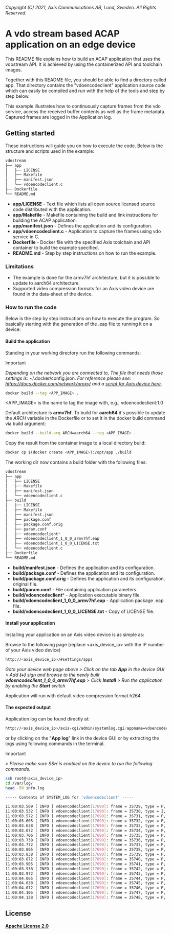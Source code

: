  *Copyright (C) 2021, Axis Communications AB, Lund, Sweden. All Rights Reserved.*

# A vdo stream based ACAP application on an edge device

This README file explains how to build an ACAP application that uses the vdostream API. It is achieved by using the containerized API and toolchain images.

Together with this README file, you should be able to find a directory called app. That directory contains the "vdoencodeclient" application source code which can easily
be compiled and run with the help of the tools and step by step below.

This example illustrates how to continuously capture frames from the vdo service, access the received buffer contents as well as the frame metadata. Captured frames are logged in the Application log.

## Getting started

These instructions will guide you on how to execute the code. Below is the structure and scripts used in the example:

```bash
vdostream
├── app
│   ├── LICENSE
│   ├── Makefile
│   ├── manifest.json
│   └── vdoencodeclient.c
├── Dockerfile
└── README.md
```

* **app/LICENSE** - Text file which lists all open source licensed source code distributed with the application.
* **app/Makefile** - Makefile containing the build and link instructions for building the ACAP application.
* **app/manifest.json** - Defines the application and its configuration.
* **app/vdoencodeclient.c** - Application to capture the frames using vdo service in C.
* **Dockerfile** - Docker file with the specified Axis toolchain and API container to build the example specified.
* **README.md** - Step by step instructions on how to run the example.

### Limitations

* The example is done for the armv7hf architecture, but it is possible to update to aarch64 architecture.
* Supported video compression formats for an Axis video device are found in the data-sheet of the device.

### How to run the code

Below is the step by step instructions on how to execute the program. So basically starting with the generation of the .eap file to running it on a device:

#### Build the application

Standing in your working directory run the following commands:

> [!IMPORTANT]
> *Depending on the network you are connected to,
The file that needs those settings is:* ~/.docker/config.json. *For
reference please see: <https://docs.docker.com/network/proxy/> and a
[script for Axis device here](../FAQs.md#HowcanIset-upnetworkproxysettingsontheAxisdevice?).*

```bash
docker build --tag <APP_IMAGE> .
```

<APP_IMAGE> is the name to tag the image with, e.g., vdoencodeclient:1.0

Default architecture is **armv7hf**. To build for **aarch64** it's possible to
update the *ARCH* variable in the Dockerfile or to set it in the docker build
command via build argument:

```bash
docker build --build-arg ARCH=aarch64 --tag <APP_IMAGE> .
```

Copy the result from the container image to a local directory build:

```bash
docker cp $(docker create <APP_IMAGE>):/opt/app ./build
```

The working dir now contains a build folder with the following files:

```bash
vdostream
├── app
│   ├── LICENSE
│   ├── Makefile
│   ├── manifest.json
│   └── vdoencodeclient.c
├── build
│   ├── LICENSE
│   ├── Makefile
│   ├── manifest.json
│   ├── package.conf
│   ├── package.conf.orig
│   ├── param.conf
│   ├── vdoencodeclient*
│   ├── vdoencodeclient_1_0_0_armv7hf.eap
│   ├── vdoencodeclient_1_0_0_LICENSE.txt
│   └── vdoencodeclient.c
├── Dockerfile
└── README.md
```

* **build/manifest.json** - Defines the application and its configuration.
* **build/package.conf** - Defines the application and its configuration.
* **build/package.conf.orig** - Defines the application and its configuration, original file.
* **build/param.conf** - File containing application parameters.
* **build/vdoencodeclient*** - Application executable binary file.
* **build/vdoencodeclient_1_0_0_armv7hf.eap** - Application package .eap file.
* **build/vdoencodeclient_1_0_0_LICENSE.txt** - Copy of LICENSE file.

#### Install your application

Installing your application on an Axis video device is as simple as:

Browse to the following page (replace <axis_device_ip> with the IP number of your Axis video device)

```bash
http://<axis_device_ip>/#settings/apps
```

*Goto your device web page above > Click on the tab **App** in the device GUI > Add **(+)** sign and browse to
the newly built **vdoencodeclient_1_0_0_armv7hf.eap** > Click **Install** > Run the application by enabling the **Start** switch*

Application will run with default video compression format h264.

#### The expected output

Application log can be found directly at:

```sh
http://<axis_device_ip>/axis-cgi/admin/systemlog.cgi?appname=vdoencodeclient
```

or by clicking on the "**App log**" link in the device GUI or by extracting the logs using following commands
in the terminal.
> [!IMPORTANT]
*> Please make sure SSH is enabled on the device to run the
following commands.*

```sh
ssh root@<axis_device_ip>
cd /var/log/
head -50 info.log
```

```sh
----- Contents of SYSTEM_LOG for 'vdoencodeclient' -----

11:00:03.509 [ INFO ] vdoencodeclient[17690]: frame = 35729, type = P, size = 81
11:00:03.532 [ INFO ] vdoencodeclient[17690]: frame = 35730, type = I, size = 78433
11:00:03.572 [ INFO ] vdoencodeclient[17690]: frame = 35731, type = P, size = 567
11:00:03.605 [ INFO ] vdoencodeclient[17690]: frame = 35732, type = P, size = 82
11:00:03.638 [ INFO ] vdoencodeclient[17690]: frame = 35733, type = P, size = 74
11:00:03.672 [ INFO ] vdoencodeclient[17690]: frame = 35734, type = P, size = 450
11:00:03.706 [ INFO ] vdoencodeclient[17690]: frame = 35735, type = P, size = 111
11:00:03.738 [ INFO ] vdoencodeclient[17690]: frame = 35736, type = P, size = 76
11:00:03.772 [ INFO ] vdoencodeclient[17690]: frame = 35737, type = P, size = 74
11:00:03.805 [ INFO ] vdoencodeclient[17690]: frame = 35738, type = P, size = 78
11:00:03.838 [ INFO ] vdoencodeclient[17690]: frame = 35739, type = P, size = 78
11:00:03.872 [ INFO ] vdoencodeclient[17690]: frame = 35740, type = P, size = 86
11:00:03.905 [ INFO ] vdoencodeclient[17690]: frame = 35741, type = P, size = 79
11:00:03.938 [ INFO ] vdoencodeclient[17690]: frame = 35742, type = P, size = 78
11:00:03.972 [ INFO ] vdoencodeclient[17690]: frame = 35743, type = P, size = 77
11:00:04.005 [ INFO ] vdoencodeclient[17690]: frame = 35744, type = P, size = 71
11:00:04.038 [ INFO ] vdoencodeclient[17690]: frame = 35745, type = P, size = 82
11:00:04.072 [ INFO ] vdoencodeclient[17690]: frame = 35746, type = P, size = 75
11:00:04.105 [ INFO ] vdoencodeclient[17690]: frame = 35747, type = P, size = 77
11:00:04.138 [ INFO ] vdoencodeclient[17690]: frame = 35748, type = P, size = 80
```

## License

**[Apache License 2.0](../LICENSE)**
